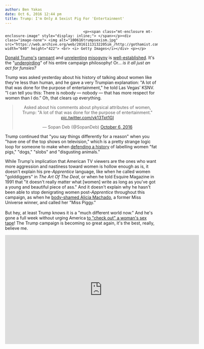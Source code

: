 ```yaml
---
author: Ben Yakas
date: Oct 6, 2016 12:44 pm
title: Trump: I'm Only A Sexist Pig For 'Entertainment'
---
```


	
										<p><span class="mt-enclosure mt-enclosure-image" style="display: inline;"> </span></p><div class="image-none"> <img alt="100616trumpsexism.jpg" src="https://web.archive.org/web/20161113132205im_/http://gothamist.com/attachments/byakas/100616trumpsexism.jpg" width="640" height="422"> <br> <i> Getty Images</i></div> <p></p>

<p><a href="https://web.archive.org/web/20161113132205/http://gothamist.com/tags/donaldtrump">Donald Trump&apos;s</a> <a href="https://web.archive.org/web/20161113132205/http://www.nytimes.com/2016/05/15/us/politics/donald-trump-women.html">rampant</a> and <a href="https://web.archive.org/web/20161113132205/http://gothamist.com/2016/10/03/pervy_trump_sexist_pig.php">unrelenting</a> <a href="https://web.archive.org/web/20161113132205/http://gothamist.com/2016/09/23/clinton_attack_ad_trump_misogyny.php">misogyny</a> is <a href="https://web.archive.org/web/20161113132205/http://www.telegraph.co.uk/women/politics/donald-trump-sexism-tracker-every-offensive-comment-in-one-place/">well-established</a>. It&apos;s the &quot;<a href="https://web.archive.org/web/20161113132205/http://www.chicagotribune.com/news/opinion/huppke/ct-trump-giuliani-woman-sexism-huppke-20161003-story.html">undergirding</a>&quot; of his entire campaign philosophy! Or... <em>is it all just an act for funsies? </em></p>

<p>Trump was asked yesterday about his history of talking about women like they&apos;re less than human, and he gave a very Trumpian explanation: &quot;A lot of that was done for the purpose of entertainment,&quot; he told Las Vegas&#x2019; KSNV. &quot;I can tell you this: There is nobody &#x2014; nobody &#x2014; that has more respect for women than I do.&#x201D; Oh, that clears up everything.</p>

<center><blockquote class="twitter-tweet" data-lang="en"><p lang="en" dir="ltr">Asked about his comments about physical attributes of women, Trump: &quot;A lot of that was done for the purpose of entertainment.&quot; <a href="https://web.archive.org/web/20161113132205/https://t.co/vk13Tpt1GI">pic.twitter.com/vk13Tpt1GI</a></p>&#x2014; Sopan Deb (@SopanDeb) <a href="https://web.archive.org/web/20161113132205/https://twitter.com/SopanDeb/status/783926646629949440">October 6, 2016</a></blockquote>
<script async src="//web.archive.org/web/20161113132205js_/http://platform.twitter.com/widgets.js" charset="utf-8"></script></center>

<p>Trump continued that &quot;you say things differently for a reason&quot; when you &quot;have one of the top shows on television,&quot; which is a pretty strange logic loop for someone to make when <a href="https://web.archive.org/web/20161113132205/http://www.huffingtonpost.com/entry/18-real-things-donald-trump-has-said-about-women_us_55d356a8e4b07addcb442023">defending a history</a> of labelling women &quot;fat pigs,&quot; &quot;dogs,&quot; &quot;slobs&quot; and &quot;disgusting animals.&quot; </p>

<p>While Trump&apos;s implication that American TV viewers are the ones who want more aggression and nastiness toward women is hollow enough as is, it doesn&apos;t explain his pre-<em>Apprentice</em> language, like when he called women &quot;golddiggers&quot; in <em>The Art Of The Deal</em>, or when he told Esquire Magazine in 1991 that &quot;it doesn&apos;t really matter what [women] write as long as you&apos;ve got a young and beautiful piece of ass.&quot; And it doesn&apos;t explain why he hasn&apos;t been able to stop denigrating women post-<em>Apprentice</em> throughout this campaign, as when he <a href="https://web.archive.org/web/20161113132205/http://gothamist.com/2016/09/27/mr_misogyny.php">body-shamed Alicia Machado</a>, a former Miss Universe winner, and called her &quot;Miss Piggy.&quot; <br>
 <br>
But hey, at least Trump knows it is a &quot;much different world now.&quot; And he&apos;s gone a full week without urging America <a href="https://web.archive.org/web/20161113132205/http://gothamist.com/2016/09/30/donald_trump_sex_tape.php">to &quot;check out&quot; a woman&apos;s sex tape</a>! The Trump campaign is becoming so great again, it&apos;s the best, really, believe me. </p>

<p><iframe width="640" height="360" src="https://web.archive.org/web/20161113132205if_/https://www.youtube.com/embed/vHGPbl-werw" frameborder="0" allowfullscreen></iframe><br>
</p>					
										
									
				
